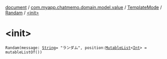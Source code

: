 [document](../../../index.md) / [com.myapp.chatmemo.domain.model.value](../../index.md) / [TemplateMode](../index.md) / [Randam](index.md) / [&lt;init&gt;](./-init-.md)

# &lt;init&gt;

`Randam(message: `[`String`](https://kotlinlang.org/api/latest/jvm/stdlib/kotlin/-string/index.html)` = "ランダム", position: `[`MutableList`](https://kotlinlang.org/api/latest/jvm/stdlib/kotlin.collections/-mutable-list/index.html)`<`[`Int`](https://kotlinlang.org/api/latest/jvm/stdlib/kotlin/-int/index.html)`> = mutableListOf())`